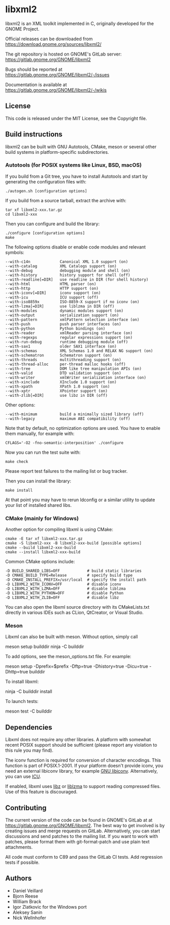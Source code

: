 # libxml2

libxml2 is an XML toolkit implemented in C, originally developed for
the GNOME Project.

Official releases can be downloaded from
<https://download.gnome.org/sources/libxml2/>

The git repository is hosted on GNOME's GitLab server:
<https://gitlab.gnome.org/GNOME/libxml2>

Bugs should be reported at
<https://gitlab.gnome.org/GNOME/libxml2/-/issues>

Documentation is available at
<https://gitlab.gnome.org/GNOME/libxml2/-/wikis>

## License

This code is released under the MIT License, see the Copyright file.

## Build instructions

libxml2 can be built with GNU Autotools, CMake, meson or several other
build systems in platform-specific subdirectories.

### Autotools (for POSIX systems like Linux, BSD, macOS)

If you build from a Git tree, you have to install Autotools and start
by generating the configuration files with:

    ./autogen.sh [configuration options]

If you build from a source tarball, extract the archive with:

    tar xf libxml2-xxx.tar.gz
    cd libxml2-xxx

Then you can configure and build the library:

    ./configure [configuration options]
    make

The following options disable or enable code modules and relevant symbols:

    --with-c14n             Canonical XML 1.0 support (on)
    --with-catalog          XML Catalogs support (on)
    --with-debug            debugging module and shell (on)
    --with-history          history support for shell (off)
    --with-readline[=DIR]   use readline in DIR (for shell history)
    --with-html             HTML parser (on)
    --with-http             HTTP support (on)
    --with-iconv[=DIR]      iconv support (on)
    --with-icu              ICU support (off)
    --with-iso8859x         ISO-8859-X support if no iconv (on)
    --with-lzma[=DIR]       use liblzma in DIR (off)
    --with-modules          dynamic modules support (on)
    --with-output           serialization support (on)
    --with-pattern          xmlPattern selection interface (on)
    --with-push             push parser interfaces (on)
    --with-python           Python bindings (on)
    --with-reader           xmlReader parsing interface (on)
    --with-regexps          regular expressions support (on)
    --with-run-debug        runtime debugging module (off)
    --with-sax1             older SAX1 interface (on)
    --with-schemas          XML Schemas 1.0 and RELAX NG support (on)
    --with-schematron       Schematron support (on)
    --with-threads          multithreading support (on)
    --with-thread-alloc     per-thread malloc hooks (off)
    --with-tree             DOM like tree manipulation APIs (on)
    --with-valid            DTD validation support (on)
    --with-writer           xmlWriter serialization interface (on)
    --with-xinclude         XInclude 1.0 support (on)
    --with-xpath            XPath 1.0 support (on)
    --with-xptr             XPointer support (on)
    --with-zlib[=DIR]       use libz in DIR (off)

Other options:

    --with-minimum          build a minimally sized library (off)
    --with-legacy           maximum ABI compatibility (off)

Note that by default, no optimization options are used. You have to
enable them manually, for example with:

    CFLAGS='-O2 -fno-semantic-interposition' ./configure

Now you can run the test suite with:

    make check

Please report test failures to the mailing list or bug tracker.

Then you can install the library:

    make install

At that point you may have to rerun ldconfig or a similar utility to
update your list of installed shared libs.

### CMake (mainly for Windows)

Another option for compiling libxml is using CMake:

    cmake -E tar xf libxml2-xxx.tar.gz
    cmake -S libxml2-xxx -B libxml2-xxx-build [possible options]
    cmake --build libxml2-xxx-build
    cmake --install libxml2-xxx-build

Common CMake options include:

    -D BUILD_SHARED_LIBS=OFF            # build static libraries
    -D CMAKE_BUILD_TYPE=Release         # specify build type
    -D CMAKE_INSTALL_PREFIX=/usr/local  # specify the install path
    -D LIBXML2_WITH_ICONV=OFF           # disable iconv
    -D LIBXML2_WITH_LZMA=OFF            # disable liblzma
    -D LIBXML2_WITH_PYTHON=OFF          # disable Python
    -D LIBXML2_WITH_ZLIB=OFF            # disable libz

You can also open the libxml source directory with its CMakeLists.txt
directly in various IDEs such as CLion, QtCreator, or Visual Studio.

### Meson

Libxml can also be built with meson. Without option, simply call

meson setup builddir
ninja -C builddir

To add options, see the meson_options.txt file. For example:

meson setup -Dprefix=$prefix -Dftp=true -Dhistory=true -Dicu=true -Dhttp=true builddir

To install libxml:

ninja -C builddir install

To launch tests:

meson test -C builddir

## Dependencies

Libxml does not require any other libraries. A platform with somewhat
recent POSIX support should be sufficient (please report any violation
to this rule you may find).

The iconv function is required for conversion of character encodings.
This function is part of POSIX.1-2001. If your platform doesn't provide
iconv, you need an external libiconv library, for example
[GNU libiconv](https://www.gnu.org/software/libiconv/). Alternatively,
you can use [ICU](https://icu.unicode.org/).

If enabled, libxml uses [libz](https://zlib.net/) or
[liblzma](https://tukaani.org/xz/) to support reading compressed files.
Use of this feature is discouraged.

## Contributing

The current version of the code can be found in GNOME's GitLab at 
at <https://gitlab.gnome.org/GNOME/libxml2>. The best way to get involved
is by creating issues and merge requests on GitLab. Alternatively, you can
start discussions and send patches to the mailing list. If you want to
work with patches, please format them with git-format-patch and use plain
text attachments.

All code must conform to C89 and pass the GitLab CI tests. Add regression
tests if possible.

## Authors

- Daniel Veillard
- Bjorn Reese
- William Brack
- Igor Zlatkovic for the Windows port
- Aleksey Sanin
- Nick Wellnhofer

